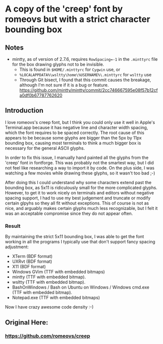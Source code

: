 # A copy of the 'creep' font by romeovs but with a strict character bounding box

## Notes
* mintty, as of version of 2.7.6, requires `RowSpacing=-1` in the `.minttyrc` file for the box drawing glyphs not to be invisible.
  * This is found in `$HOME/.minttyrc` for `Cygwin` use, or
  * `%LOCALAPPDATA%\wsltty\home\%USERNAME%\.minttyrc` for `wsltty` use
  * Through Git bisect, I found that this commit causes the breakage, although I'm not sure if it is a bug or feature. https://github.com/mintty/mintty/commit/2cc746667595e08f57b12cfa0df0b67787762620 

## Introduction
I love romeovs's creep font, but I think you could only use it well in Apple's Terminal.app
because it has negative line and character width spacing, which the font requires to be spaced correctly.
The root cause of this appears to be because some glyphs are bigger than the 5px by 11px bounding box,
causing most terminals to think a much bigger box is necessary for the general ASCII glyphs.

In order to fix this issue, I manually hand painted all the glyphs from the 'creep' font in fontforge.
This was probably not the smartest way, but I did not feel like researching a way to import it by code.
On the plus side, I was watching a few movies while drawing these glyphs, so it wasn't too bad ;-)

After doing this I could understand why some characters extend past the bounding box, as 5x11 is ridiculously small
for the more complicated glyphs. However, to get it to work nicely on terminals and editors without negative spacing support,
I had to use my best judgement and truncate or modify certain glpyhs so they all fit without exceptions. This of course
is not as nice, and arguably makes certain glyphs much less recognizable, but I felt it was an acceptable compromise since
they do not appear often.

### Result

By maintaining the strict 5x11 bounding box, I was able to get the font working in all the programs I typically use that don't support fancy spacing adjustment:
* XTerm (BDF format)
* UXRvt (BDF format)
* X11 (BDF format)
* Windows GVim (TTF with embedded bitmaps)
* mintty (TTF with embedded bitmap).
* wsltty (TTF with embedded bitmap).
* BashOnWindows / Bash on Ubuntu on Windows / Windows cmd.exe (TTF with embedded bitmap).
* Notepad.exe (TTF with embedded bitmaps)

Now I have crazy awesome code density :-)

## Original Here:
### https://github.com/romeovs/creep

